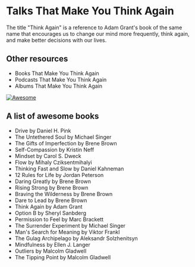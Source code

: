 # Talks That Make You Think Again

The title "Think Again" is a reference to Adam Grant's book of the same name that encourages us to change our mind more frequently, think again, and make better decisions with our lives.

## Other resources
* Books That Make You Think Again
* Podcasts That Make You Think Again
* Albums That Make You Think Again


[![Awesome](https://awesome.re/badge.svg)](https://awesome.re)
## A list of awesome books

* Drive by Daniel H. Pink
* The Untethered Soul by Michael Singer
* The Gifts of Imperfection by Brene Brown
* Self-Compassion by Kristin Neff
* Mindset by Carol S. Dweck
* Flow by Mihaly Cziksentmihalyi
* Thinking Fast and Slow by Daniel Kahneman
* 12 Rules for Life by Jordan Peterson
* Daring Greatly by Brene Brown
* Rising Strong by Brene Brown
* Braving the Wilderness by  Brene Brown
* Dare to Lead by Brene Brown
* Think Again by Adam Grant
* Option B by Sheryl Sanbderg
* Permission to Feel by Marc Brackett
* The Surrender Experiment by Michael Singer
* Man's Search for Meaning by Viktor Frankl
* The Gulag Archipelago by Aleksandr Solzhenitsyn
* Mindfulness by Ellen J. Langer
* Outliers by Malcolm Gladwell
* The Tipping Point by Malcolm Gladwell
